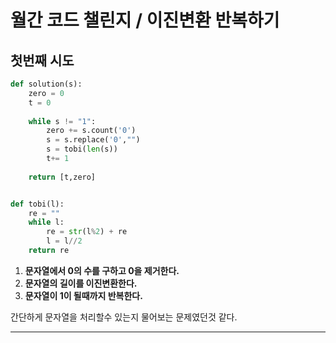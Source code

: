 # 월간 코드 챌린지 / 이진변환 반복하기

## 첫번째 시도

```python
def solution(s):
    zero = 0
    t = 0
    
    while s != "1":
        zero += s.count('0')
        s = s.replace('0',"")
        s = tobi(len(s))
        t+= 1
        
    return [t,zero]


def tobi(l):
    re = ""
    while l:
        re = str(l%2) + re
        l = l//2
    return re
```

1. __문자열에서 0의 수를 구하고 0을 제거한다.__
2. __문자열의 길이를 이진변환한다.__
3. __문자열이 1이 될때까지 반복한다.__



간단하게 문자열을 처리할수 있는지 물어보는 문제였던것 같다.





___

